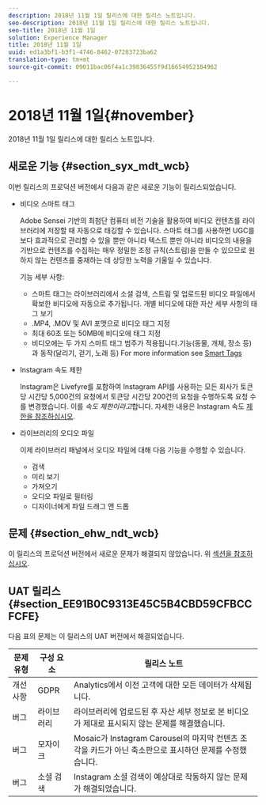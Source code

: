 ```yaml
---
description: 2018년 11월 1일 릴리스에 대한 릴리스 노트입니다.
seo-description: 2018년 11월 1일 릴리스에 대한 릴리스 노트입니다.
seo-title: 2018년 11월 1일
solution: Experience Manager
title: 2018년 11월 1일
uuid: ed1a3bf1-b3f1-4746-8462-07283723ba62
translation-type: tm+mt
source-git-commit: 09011bac06f4a1c39836455f9d16654952184962

---
```



# 2018년 11월 1일{#november}

2018년 11월 1일 릴리스에 대한 릴리스 노트입니다.

## 새로운 기능 {#section_syx_mdt_wcb}

이번 릴리스의 프로덕션 버전에서 다음과 같은 새로운 기능이 릴리스되었습니다.

* 비디오 스마트 태그

   Adobe Sensei 기반의 최첨단 컴퓨터 비전 기술을 활용하여 비디오 컨텐츠를 라이브러리에 저장할 때 자동으로 태깅할 수 있습니다. 스마트 태그를 사용하면 UGC를 보다 효과적으로 관리할 수 있을 뿐만 아니라 텍스트 뿐만 아니라 비디오의 내용을 기반으로 컨텐츠를 수집하는 매우 정밀한 조정 규칙(스트림)을 만들 수 있으므로 원하지 않는 컨텐츠를 중재하는 데 상당한 노력을 기울일 수 있습니다.

   기능 세부 사항:

   * 스마트 태그는 라이브러리에서 소셜 검색, 스트림 및 업로드된 비디오 파일에서 확보한 비디오에 자동으로 추가됩니다. 개별 비디오에 대한 자산 세부 사항의 태그 보기
   * .MP4, .MOV 및 AVI 포맷으로 비디오 태그 지정
   * 최대 60초 또는 50MB에 비디오에 태그 지정
   * 비디오에는 두 가지 스마트 태그 범주가 적용됩니다.기능(동물, 개체, 장소 등)과 동작(달리기, 걷기, 노래 등)
   For more information see [Smart Tags](/help/using/c-features-livefyre/c-smart-tags/c-smart-tags.md#c_smart_tags)

* Instagram 속도 제한

   Instagram은 Livefyre를 포함하여 Instagram API를 사용하는 모든 회사가 토큰당 시간당 5,000건의 요청에서 토큰당 시간당 200건의 요청을 수행하도록 요청 수를 변경했습니다. 이를 *속도 제한이라고*&#x200B;합니다. 자세한 내용은 Instagram 속도 [제한을 참조하십시오](/help/using/c-streams/c-instagram-rate-limiting.md).

* 라이브러리의 오디오 파일

   이제 라이브러리 패널에서 오디오 파일에 대해 다음 기능을 수행할 수 있습니다.

   * 검색
   * 미리 보기
   * 가져오기
   * 오디오 파일로 필터링
   * 디자이너에게 파일 드래그 앤 드롭

## 문제 {#section_ehw_ndt_wcb}

이 릴리스의 프로덕션 버전에서 새로운 문제가 해결되지 않았습니다. 위 [섹션을 참조하십시오](#c_rn/section_syx_mdt_wcb).

## UAT 릴리스 {#section_EE91B0C9313E45C5B4CBD59CFBCCFCFE}

다음 표의 문제는 이 릴리스의 UAT 버전에서 해결되었습니다.

| **문제 유형** | **구성 요소** | **릴리스 노트** |
|---|---|---|
| 개선 사항 | GDPR | Analytics에서 이전 고객에 대한 모든 데이터가 삭제됩니다. |
| 버그 | 라이브러리 | 라이브러리에 업로드된 후 자산 세부 정보로 본 비디오가 제대로 표시되지 않는 문제를 해결했습니다. |
| 버그 | 모자이크 | Mosaic가 Instagram Carousel의 마지막 컨텐츠 조각을 카드가 아닌 축소판으로 표시하던 문제를 수정했습니다. |
| 버그 | 소셜 검색 | Instagram 소셜 검색이 예상대로 작동하지 않는 문제가 해결되었습니다. |

